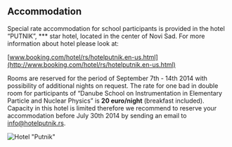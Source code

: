 ## Accommodation 

Special rate accommodation for school participants is provided in the hotel “PUTNIK”, \*\*\* star hotel, located in the center of Novi Sad. For more information about hotel please look at:

[www.booking.com/hotel/rs/hotelputnik.en-us.html](http://www.booking.com/hotel/rs/hotelputnik.en-us.html)

Rooms are reserved for the period of September 7th - 14th 2014 with possibility of additional nights on request. The rate for one bad in double room for participants of “Danube School on Instrumentation in Elementary Particle and Nuclear Physics” is **20&nbsp;euro/night** (breakfast included). Capacity in this hotel is limited therefore we recommend to reserve your accommodation before July 30th 2014 by sending an email to [info@hotelputnik.rs](mailto://info@hotelputnik.rs).

![Hotel "Putnik"](assets/img/putnik_500x300.jpg)
